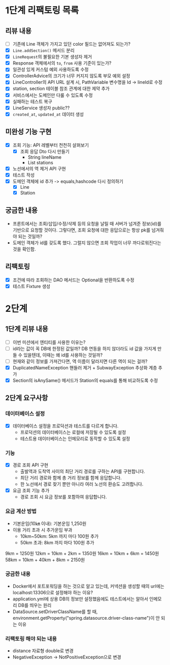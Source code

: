# 1단계 리팩토링 목록

## 리뷰 내용
- [ ] 기존에 Line 객체가 가지고 있던 color 필드는 없어져도 되는가? 
- [x] `Line.addSection()` 메서드 분리
- [x] `LineRequest`의 불필요한 기본 생성자 제거
- [x] Response 객체에서의 `to`, `from` 사용 기준이 있는가?
- [x] 일관성 있게 커스텀 예외 사용하도록 수정
- [x] ControllerAdvice의 크기가 너무 커지지 않도록 부모 예외 설정
- [x] LineController의 API URL 설계 시, PathVariable 변수명을 Id -> lineId로 수정
- [x] station, section 테이블 참조 관계에 대한 제약 추가
- [x] 서비스에서는 도메인만 다룰 수 있도록 수정
- [x] 실패하는 테스트 복구
- [x] LineService 생성자 public?? 
- [x] `created_at`, `updated_at` 데이터 생성

## 미완성 기능 구현
- [x] 조회 기능: API 레벨부터 천천히 살펴보기
  - [x] 조회 응답 Dto 다시 만들기
    - String lineName
    - List<StationResponse> stations
- [x] 노선에서의 역 제거 API 구현
- [x] 테스트 작성
- [x] 도메인 객체에 id 추가 -> equals,hashcode 다시 정의하기
  - [x] Line
  - [x] Station

## 궁금한 내용
- 프론트에서는 조회/삽입/수정/삭제 등의 요청을 날릴 때 서버가 넘겨준 정보(id)를 기반으로 요청할 것이다. 그렇다면, 조회 요청에 대한 응답으로는 항상 pk를 넘겨줘야 되는 것일까?
- 도메인 객체가 id를 갖도록 했다. 그럴지 않으면 조회 작업이 너무 까다로워진다는 것을 확인함. 

## 리팩토링
- [x] 조건에 따라 조회하는 DAO 메서드는 Optional을 반환하도록 수정
- [x] 테스트 Fixture 생성

# 2단계

## 1단계 리뷰 내용
- [ ] 이번 미션에서 엔티티를 사용한 이유는?
- [ ] id라는 값이 꼭 DB에 한정된 값일까? DB 연동을 하지 않더라도 id 값을 가지게 만들 수 있을텐데, 이때는 왜 id를 사용하는 것일까?
- [ ] 현재와 같이 정보를 가져간다면, 역 이름이 달라지면 다른 역이 되는 걸까?
- [x] DuplicatedNameException 핸들러 제거 + SubwayException 추상화 계층 추가
- [x] Section의 isAnySame() 메서드가 Station의 equals를 통해 비교하도록 수정

## 2단계 요구사항

### 데이터베이스 설정
- [x] 데이터베이스 설정을 프로덕션과 테스트를 다르게 합니다.
  - 프로덕션의 데이터베이스는 로컬에 저장될 수 있도록 설정
  - 테스트용 데이터베이스는 인메모리로 동작할 수 있도록 설정

### 기능
- [x] 경로 조회 API 구현
  - 출발역과 도착역 사이의 최단 거리 경로를 구하는 API를 구현합니다.
  - 최단 거리 경로와 함께 총 거리 정보를 함께 응답합니다.
  - 한 노선에서 경로 찾기 뿐만 아니라 여러 노선의 환승도 고려합니다.
- [x] 요금 조회 기능 추가
  - 경로 조회 시 요금 정보를 포함하여 응답합니다.

### 요금 계산 방법
- 기본운임(10㎞ 이내): 기본운임 1,250원
- 이용 거리 초과 시 추가운임 부과
  - 10km~50km: 5km 까지 마다 100원 추가
  - 50km 초과: 8km 까지 마다 100원 추가

9km = 1250원
12km = 10km + 2km = 1350원
16km = 10km + 6km = 1450원
58km = 10km + 40km + 8km = 2150원

### 궁금한 내용
- Docker에서 포트포워딩을 하는 것으로 알고 있는데, 커넥션을 생성할 때의 url에는 localhost:13306으로 설정해야 하는 이유?
- application.yml에 상용 DB의 정보만 설정했음에도 테스트에서는 알아서 인메모리 DB를 띄우는 원리
- DataSource.setDriverClassName를 할 때, environment.getProperty("spring.datasource.driver-class-name")이 안 되는 이유

### 리팩토링 해야 되는 내용
- distance 자료형 double로 변경
- NegativeException -> NotPositiveException으로 변경
